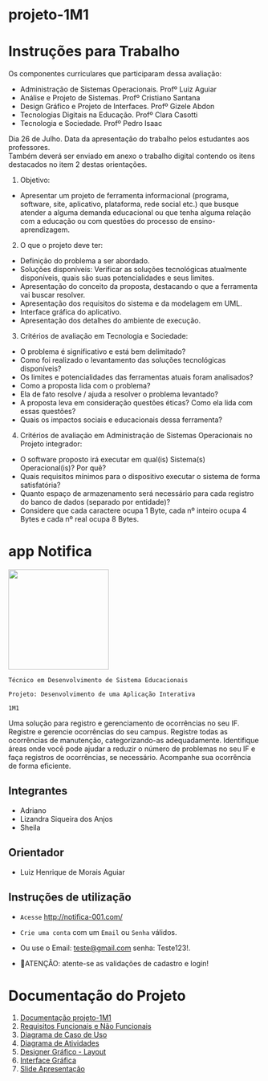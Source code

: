 # projeto-1M1

# Instruções para Trabalho

Os componentes curriculares que participaram dessa avaliação:<br>
  
- Administração de Sistemas Operacionais. Profº Luiz Aguiar<br>
- Análise e Projeto de Sistemas. Profº Cristiano Santana<br>
- Design Gráfico e Projeto de Interfaces. Profº Gizele Abdon<br>
- Tecnologias Digitais na Educação. Profº Clara Casotti<br>
- Tecnologia e Sociedade. Profº Pedro Isaac<br>

Dia 26 de Julho. Data da apresentação do trabalho pelos estudantes aos professores.<br> Também deverá ser enviado em anexo o trabalho digital contendo os itens destacados no item 2 destas orientações.

1. Objetivo:<br>

- Apresentar um projeto de ferramenta informacional (programa, software, site, aplicativo, plataforma, rede social etc.) que busque atender a alguma demanda educacional ou que tenha alguma relação com a educação ou com questões do processo de ensino-aprendizagem.

2. O que o projeto deve ter:<br>

- Definição do problema a ser abordado.<br>
- Soluções disponíveis: Verificar as soluções tecnológicas atualmente disponíveis, quais são suas potencialidades e seus limites.<br>
- Apresentação do conceito da proposta, destacando o que a ferramenta vai buscar resolver.<br>
- Apresentação dos requisitos do sistema e da modelagem em UML.<br>
- Interface gráfica do aplicativo.<br>
- Apresentação dos detalhes do ambiente de execução.<br>

3. Critérios de avaliação em Tecnologia e Sociedade:<br>

- O problema é significativo e está bem delimitado?<br>
- Como foi realizado o levantamento das soluções tecnológicas disponíveis?<br>
- Os limites e potencialidades das ferramentas atuais foram analisados?<br>
- Como a proposta lida com o problema?<br>
- Ela de fato resolve / ajuda a resolver o problema levantado?<br>
- A proposta leva em consideração questões éticas? Como ela lida com essas questões?<br>
- Quais os impactos sociais e educacionais dessa ferramenta?<br>

4. Critérios de avaliação em Administração de Sistemas Operacionais no Projeto integrador:<br>

- O software proposto irá executar em qual(is) Sistema(s) Operacional(is)? Por quê?
- Quais requisitos mínimos para o dispositivo executar o sistema de forma satisfatória?
- Quanto espaço de armazenamento será necessário para cada registro do banco de dados (separado por entidade)?<br>
- Considere que cada caractere ocupa 1 Byte, cada nº inteiro ocupa 4 Bytes e cada nº real ocupa 8 Bytes.

# app Notifica

<img 
src="https://giphy.com/static/img/zoomies.gif" width="200">

`Técnico em Desenvolvimento de Sistema Educacionais`

`Projeto: Desenvolvimento de uma Aplicação Interativa`

`1M1`

Uma solução para registro e gerenciamento de ocorrências no seu IF. Registre e gerencie ocorrências do seu campus. Registre todas as ocorrências de manutenção, categorizando-as adequadamente. Identifique áreas onde você pode ajudar a reduzir o número de problemas no seu IF e faça registros de ocorrências, se necessário. Acompanhe sua ocorrência de forma eficiente.

## Integrantes

* Adriano
* Lizandra Siqueira dos Anjos
* Sheila


## Orientador

* Luiz Henrique de Morais Aguiar


## Instruções de utilização
* `Acesse` http://notifica-001.com/
* `Crie uma conta` com um `Email` ou `Senha` válidos.
* Ou use o Email: teste@gmail.com senha: Teste123!.

* 🚨ATENÇÃO: atente-se as validações de cadastro e login! <br>



# Documentação do Projeto
  <ol>
  <li><a href="https://docs.google.com/document/d/1IpcrWjUJRWp5rwmWBBKbLv1Qcyn674b2ANj1g_O4s2s/edit?usp=sharing">Documentação projeto-1M1</li>
  <li><a href="">Requisitos Funcionais e Não Funcionais</li>
  <li><a href="">Diagrama de Caso de Uso</li>
  <li><a href="">Diagrama de Atividades</li>
  <li><a href="">Designer Gráfico - Layout</li>
  <li><a href="">Interface Gráfica</li>
  <li><a href="">Slide Apresentação</li>
<ol>


